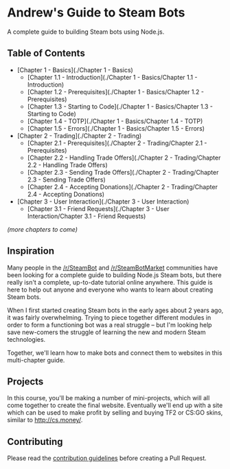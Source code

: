 # Andrew's Guide to Steam Bots

A complete guide to building Steam bots using Node.js.

## Table of Contents

- [Chapter 1 - Basics](./Chapter 1 - Basics)
	- [Chapter 1.1 - Introduction](./Chapter 1 - Basics/Chapter 1.1 - Introduction)
	- [Chapter 1.2 - Prerequisites](./Chapter 1 - Basics/Chapter 1.2 - Prerequisites)
	- [Chapter 1.3 - Starting to Code](./Chapter 1 - Basics/Chapter 1.3 - Starting to Code)
	- [Chapter 1.4 - TOTP](./Chapter 1 - Basics/Chapter 1.4 - TOTP)
	- [Chapter 1.5 - Errors](./Chapter 1 - Basics/Chapter 1.5 - Errors)
- [Chapter 2 - Trading](./Chapter 2 - Trading)
	- [Chapter 2.1 - Prerequisites](./Chapter 2 - Trading/Chapter 2.1 - Prerequisites)
	- [Chapter 2.2 - Handling Trade Offers](./Chapter 2 - Trading/Chapter 2.2 - Handling Trade Offers)
	- [Chapter 2.3 - Sending Trade Offers](./Chapter 2 - Trading/Chapter 2.3 - Sending Trade Offers)
	- [Chapter 2.4 - Accepting Donations](./Chapter 2 - Trading/Chapter 2.4 - Accepting Donations)
- [Chapter 3 - User Interaction](./Chapter 3 - User Interaction)
	- [Chapter 3.1 - Friend Requests](./Chapter 3 - User Interaction/Chapter 3.1 - Friend Requests)

*(more chapters to come)*

## Inspiration

Many people in the [/r/SteamBot](https://reddit.com/r/SteamBot) and
[/r/SteamBotMarket](https://reddit.com/r/SteamBotMarket) communities have been
looking for a complete guide to building Node.js Steam bots, but there really
isn't a complete, up-to-date tutorial online anywhere. This guide is here to
help out anyone and everyone who wants to learn about creating Steam bots.

When I first started creating Steam bots in the early ages about 2 years ago,
it was fairly overwhelming. Trying to piece together different modules in order
to form a functioning bot was a real struggle – but I'm looking help save
new-comers the struggle of learning the new and modern Steam technologies.

Together, we'll learn how to make bots and connect them to websites in this
multi-chapter guide.

## Projects

In this course, you'll be making a number of mini-projects, which will all come
together to create the final website. Eventually we'll end up with a site which
can be used to make profit by selling and buying TF2 or CS:GO skins, similar to
http://cs.money/.

## Contributing

Please read the [contribution guidelines](/CONTRIBUTING.md) before creating
a Pull Request.
